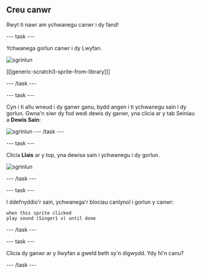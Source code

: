 ## Creu canwr

Rwyt ti nawr am ychwanegu canwr i dy fand!

--- task ---

Ychwanega gorlun canwr i dy Lwyfan.

![sgrinlun](images/band-singer-mic.png)

[[[generic-scratch3-sprite-from-library]]]

--- /task ---

--- task ---

Cyn i ti allu wneud i dy ganwr ganu, bydd angen i ti ychwanegu sain i dy gorlun. Gwna'n siwr dy fod wedi dewis dy ganwr, yna clicia ar y tab Seiniau a **Dewis Sain**:

![sgrinlun](images/band-import-sound-annotated.png) --- /task ---

--- task ---

Clicia **Llais** ar y top, yna dewisa sain i ychwanegu i dy gorlun.

![sgrinlun](images/band-choose-sound.png)

--- /task ---

--- task ---

I ddefnyddio'r sain, ychwanega'r blociau canlynol i gorlun y canwr:

```blocks3
when this sprite clicked
play sound (Singer1 v) until done
```

--- /task ---

--- task ---

Clicia dy ganwr ar y llwyfan a gweld beth sy'n digwydd. Ydy hi'n canu?

--- /task ---